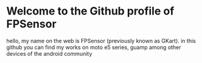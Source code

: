 # Welcome to the Github profile of FPSensor

hello, my name on the web is FPSensor (previously known as GKart). in this github you can find my works on moto e5 series, guamp among other devices of the android community

